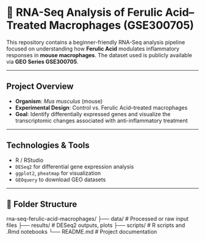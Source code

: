 # 🧬 RNA-Seq Analysis of Ferulic Acid–Treated Macrophages (GSE300705)

This repository contains a beginner-friendly RNA-Seq analysis pipeline focused on understanding how **Ferulic Acid** modulates inflammatory responses in **mouse macrophages**. The dataset used is publicly available via **GEO Series GSE300705**.

---

## Project Overview

- **Organism**: *Mus musculus* (mouse)
- **Experimental Design**: Control vs. Ferulic Acid–treated macrophages
- **Goal**: Identify differentially expressed genes and visualize the transcriptomic changes associated with anti-inflammatory treatment

---

## Technologies & Tools

- R / RStudio
- `DESeq2` for differential gene expression analysis
- `ggplot2`, `pheatmap` for visualization
- `GEOquery` to download GEO datasets

---

## 📁 Folder Structure
rna-seq-ferulic-acid-macrophages/
├── data/ # Processed or raw input files
├── results/ # DESeq2 outputs, plots
├── scripts/ # R scripts and .Rmd notebooks
└── README.md # Project documentation
